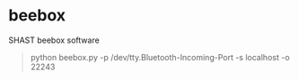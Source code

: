 beebox
======

SHAST beebox software

> python beebox.py -p /dev/tty.Bluetooth-Incoming-Port  -s localhost -o 22243
